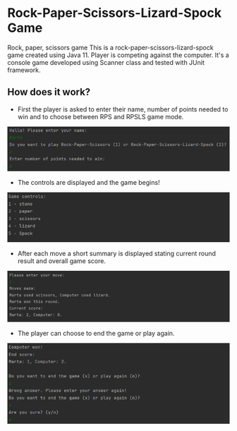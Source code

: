 # Rock-Paper-Scissors-Lizard-Spock Game
Rock, paper, scissors game
This is a rock-paper-scissors-lizard-spock game created using Java 11. Player is competing against the computer. It's a console game developed using Scanner class and tested with JUnit framework.

## How does it work?
* First the player is asked to enter their name, number of points needed to win and to choose between RPS and RPSLS game mode.

![introduction](src/main/resources/introduction.png)

* The controls are displayed and the game begins!

![controls](src/main/resources/controls.png)

* After each move a short summary is displayed stating current round result and overall game score.

![summary](src/main/resources/summary.png)

* The player can choose to end the game or play again.

![endcard](src/main/resources/endcard.png)